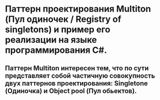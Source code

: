 # Паттерн проектирования Multiton (Пул одиночек / Registry of singletons) и пример его реализации на языке программирования C#.
## Паттерн Multiton интересен тем, что по сути представляет собой частичную совокупность двух паттернов проектирования: Singletone (Одиночка) и Object pool (Пул обьектов).
